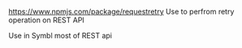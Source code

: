 https://www.npmjs.com/package/requestretry
Use to perfrom retry operation on REST API 

Use in Symbl most of REST api 
